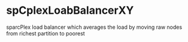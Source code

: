 # spCplexLoabBalancerXY
sparcPlex load balancer which averages the load by moving raw nodes from richest partition to poorest
